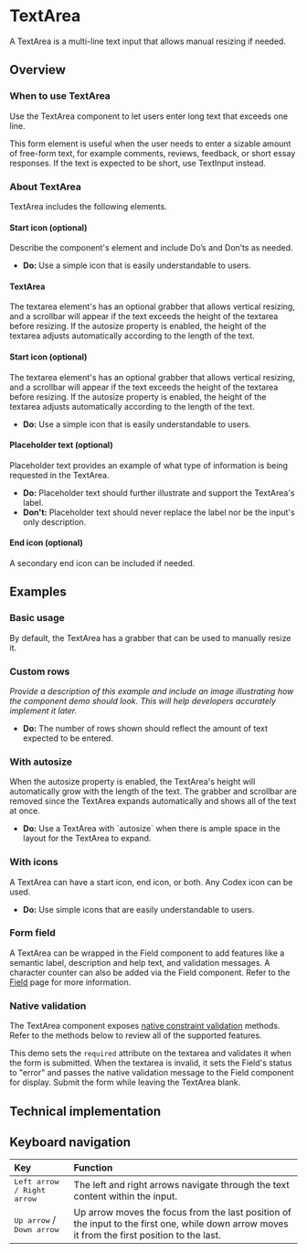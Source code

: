 # TextArea

A TextArea is a multi-line text input that allows manual resizing if needed.

## Overview

### When to use TextArea

Use the TextArea component to let users enter long text that exceeds one line.

This form element is useful when the user needs to enter a sizable amount of free-form text, for example comments, reviews, feedback, or short essay responses. If the text is expected to be short, use TextInput instead.

### About TextArea

TextArea includes the following elements.

#### Start icon (optional)  
Describe the component's element and include Do’s and Don’ts as needed.

* **Do:** Use a simple icon that is easily understandable to users.

#### TextArea 
The textarea element's has an optional grabber that allows vertical resizing, and a scrollbar will appear if the text exceeds the height of the textarea before resizing. If the autosize property is enabled, the height of the textarea adjusts automatically according to the length of the text.

#### Start icon (optional)  
The textarea element's has an optional grabber that allows vertical resizing, and a scrollbar will appear if the text exceeds the height of the textarea before resizing. If the autosize property is enabled, the height of the textarea adjusts automatically according to the length of the text.

* **Do:** Use a simple icon that is easily understandable to users.

#### Placeholder text (optional)  
Placeholder text provides an example of what type of information is being requested in the TextArea.

* **Do:** Placeholder text should further illustrate and support the TextArea's label.  
* **Don't:** Placeholder text should never replace the label nor be the input's only description.

#### End icon (optional)  
A secondary end icon can be included if needed.

## Examples

### Basic usage

By default, the TextArea has a grabber that can be used to manually resize it.

### Custom rows 

*Provide a description of this example and include an image illustrating how the component demo should look. This will help developers accurately implement it later.*

* **Do:** The number of rows shown should reflect the amount of text expected to be entered.

### With autosize

When the autosize property is enabled, the TextArea's height will automatically grow with the length of the text. The grabber and scrollbar are removed since the TextArea expands automatically and shows all of the text at once.

* **Do:** Use a TextArea with \`autosize\` when there is ample space in the layout for the TextArea to expand.

### With icons

A TextArea can have a start icon, end icon, or both. Any Codex icon can be used.

* **Do:** Use simple icons that are easily understandable to users.

### Form field

A TextArea can be wrapped in the Field component to add features like a semantic label, description and help text, and validation messages. A character counter can also be added via the Field component. Refer to the [Field](field.md) page for more information.


### Native validation

The TextArea component exposes [native constraint validation](https://developer.mozilla.org/en-US/docs/Web/HTML/Constraint_validation) methods. Refer to the methods below to review all of the supported features.

This demo sets the `required` attribute on the textarea and validates it when the form is submitted. When the textarea is invalid, it sets the Field's status to "error" and passes the native validation message to the Field component for display. Submit the form while leaving the TextArea blank.


## Technical implementation

## Keyboard navigation

| Key | Function |
| :---- | :---- |
| <kbd>Left <kbd>arrow</kbd> / Right arrow</kbd> | The left and right arrows navigate through the text content within the input. |
| <kbd>Up arrow</kbd> / <kbd>Down arrow</kbd> | Up arrow moves the focus from the last position of the input to the first one, while down arrow moves it from the first position to the last. |